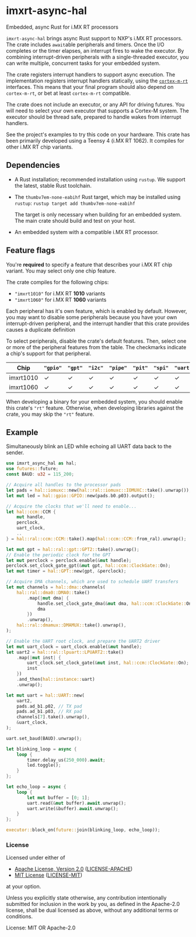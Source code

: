 # imxrt-async-hal

Embedded, async Rust for i.MX RT processors

`imxrt-async-hal` brings async Rust support to NXP's i.MX RT processors.
The crate includes `await`able peripherals and timers. Once the I/O completes
or the timer elapses, an interrupt fires to wake the executor. By combining
interrupt-driven peripherals with a single-threaded executor, you can write
multiple, concurrent tasks for your embedded system.

The crate registers interrupt handlers to support async execution. The implementation
registers interrupt handlers statically, using the [`cortex-m-rt`] interfaces. This
means that your final program should also depend on `cortex-m-rt`, or bet at least
`cortex-m-rt` compatible.

[`cortex-m-rt`]: https://crates.io/crates/cortex-m-rt

The crate does not include an executor, or any API for driving futures. You will
need to select your own executor that supports a Cortex-M system.
The executor should be thread safe, prepared to handle wakes from interrupt handlers.

See the project's examples to try this code on your hardware. This crate has been
primarily developed using a Teensy 4 (i.MX RT 1062). It compiles for other
i.MX RT chip variants.

## Dependencies

- A Rust installation; recommended installation using `rustup`. We support the
  latest, stable Rust toolchain.

- The `thumbv7em-none-eabihf` Rust target, which may be installed using
  `rustup`: `rustup target add thumbv7em-none-eabihf`

  The target is only necessary when building for an embedded system. The
  main crate should build and test on your host.

- An embedded system with a compatible i.MX RT processor.

## Feature flags

You're **required** to specify a feature that describes your i.MX RT chip variant.
You may select only one chip feature.

The crate compiles for the following chips:

- `"imxrt1010"` for i.MX RT **1010** variants
- `"imxrt1060"` for i.MX RT **1060** variants

Each peripheral has it's own feature, which is enabled by default. However, you may
want to disable some peripherals because you have your own interrupt-driven peripheral,
and the interrupt handler that this crate provides causes a duplicate definition

To select peripherals, disable the crate's default features. Then, select one or more of
the peripheral features from the table. The checkmarks indicate a chip's support for
that peripheral.

| **Chip**  | `"gpio"` | `"gpt"` | `"i2c"` | `"pipe"` | `"pit"` | `"spi"` | `"uart"` |
| --------- | -------- | ------- | ------- | -------- | ------- | ------- | -------- |
| imxrt1010 |    ✓     |    ✓    |    ✓    |    ✓     |    ✓    |    ✓    |     ✓    |
| imxrt1060 |    ✓     |    ✓    |    ✓    |    ✓     |    ✓    |    ✓    |     ✓    |

When developing a binary for your embedded system, you should enable this crate's `"rt"`
feature. Otherwise, when developing libraries against the crate, you may skip the
`"rt"` feature.

## Example

Simultaneously blink an LED while echoing all UART data back to the sender.

```rust
use imxrt_async_hal as hal;
use futures::future;
const BAUD: u32 = 115_200;

// Acquire all handles to the processor pads
let pads = hal::iomuxc::new(hal::ral::iomuxc::IOMUXC::take().unwrap());
let mut led = hal::gpio::GPIO::new(pads.b0.p03).output();

// Acquire the clocks that we'll need to enable...
let hal::ccm::CCM {
    mut handle,
    perclock,
    uart_clock,
    ..
} = hal::ral::ccm::CCM::take().map(hal::ccm::CCM::from_ral).unwrap();

let mut gpt = hal::ral::gpt::GPT2::take().unwrap();
// Enable the periodic clock for the GPT
let mut perclock = perclock.enable(&mut handle);
perclock.set_clock_gate_gpt(&mut gpt, hal::ccm::ClockGate::On);
let mut timer = hal::GPT::new(gpt, &perclock);

// Acquire DMA channels, which are used to schedule UART transfers
let mut channels = hal::dma::channels(
    hal::ral::dma0::DMA0::take()
        .map(|mut dma| {
            handle.set_clock_gate_dma(&mut dma, hal::ccm::ClockGate::On);
            dma
        })
        .unwrap(),
    hal::ral::dmamux::DMAMUX::take().unwrap(),
);

// Enable the UART root clock, and prepare the UART2 driver
let mut uart_clock = uart_clock.enable(&mut handle);
let uart2 = hal::ral::lpuart::LPUART2::take()
    .map(|mut inst| {
        uart_clock.set_clock_gate(&mut inst, hal::ccm::ClockGate::On);
        inst
    })
    .and_then(hal::instance::uart)
    .unwrap();

let mut uart = hal::UART::new(
    uart2,
    pads.ad_b1.p02, // TX pad
    pads.ad_b1.p03, // RX pad
    channels[7].take().unwrap(),
    &uart_clock,
);

uart.set_baud(BAUD).unwrap();

let blinking_loop = async {
    loop {
        timer.delay_us(250_000).await;
        led.toggle();
    }
};

let echo_loop = async {
    loop {
        let mut buffer = [0; 1];
        uart.read(&mut buffer).await.unwrap();
        uart.write(&buffer).await.unwrap();
    }
};

executor::block_on(future::join(blinking_loop, echo_loop));
```

### License

Licensed under either of

- [Apache License, Version 2.0](http://www.apache.org/licenses/LICENSE-2.0) ([LICENSE-APACHE](./LICENSE-APACHE))
- [MIT License](http://opensource.org/licenses/MIT) ([LICENSE-MIT](./LICENSE-MIT))

at your option.

Unless you explicitly state otherwise, any contribution intentionally submitted
for inclusion in the work by you, as defined in the Apache-2.0 license, shall be
dual licensed as above, without any additional terms or conditions.

License: MIT OR Apache-2.0
